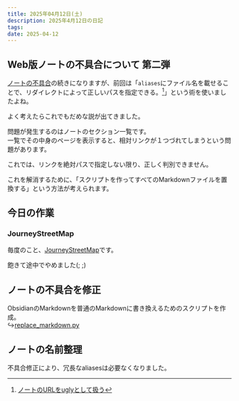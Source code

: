```yaml
---
title: 2025年04月12日(土)
description: 2025年4月12日の日記
tags: 
date: 2025-04-12
---
```

## Web版ノートの不具合について 第二弾
[ノートの不具合](2025-04-11.md#ノートの不具合)の続きになりますが、前回は「`aliases`にファイル名を載せることで、リダイレクトによって正しいパスを指定できる。[^1]」という術を使いましたよね。

よく考えたらこれでもだめな説が出てきました。

問題が発生するのはノートのセクション一覧です。  
一覧でその中身のページを表示すると、相対リンクが１つづれてしまうという問題があります。

これでは、リンクを絶対パスで指定しない限り、正しく判別できません。

これを解消するために、「スクリプトを作ってすべてのMarkdownファイルを置換する」という方法が考えられます。

## 今日の作業
### JourneyStreetMap
毎度のこと、[JourneyStreetMap](../develop/JourneyStreetMap/JourneyStreetMap.md)です。

飽きて途中でやめました(; ;)

## ノートの不具合を修正
ObsidianのMarkdownを普通のMarkdownに書き換えるためのスクリプトを作成。  
↪[replace_markdown.py](https://github.com/yossy4411/note-web/blob/c9fd69796ad2d4896b99ac0327d31c06c47c5493/replace_markdown.py)

## ノートの名前整理
不具合修正により、冗長なaliasesは必要なくなりました。

[^1]: [ノートのURLをuglyとして扱う](2025-04-11.md#ノートのURLをuglyとして扱う)
